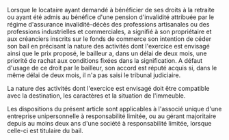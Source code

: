   
Lorsque le locataire ayant demandé à bénéficier de ses droits à la retraite ou ayant été admis au bénéfice d'une pension d'invalidité attribuée par le régime d'assurance invalidité-décès des professions artisanales ou des professions industrielles et commerciales, a signifié à son propriétaire et aux créanciers inscrits sur le fonds de commerce son intention de céder son bail en précisant la nature des activités dont l'exercice est envisagé ainsi que le prix proposé, le bailleur a, dans un délai de deux mois, une priorité de rachat aux conditions fixées dans la signification. A défaut d'usage de ce droit par le bailleur, son accord est réputé acquis si, dans le même délai de deux mois, il n'a pas saisi le tribunal judiciaire.   

  
La nature des activités dont l'exercice est envisagé doit être compatible avec la destination, les caractères et la situation de l'immeuble.   

  
Les dispositions du présent article sont applicables à l'associé unique d'une entreprise unipersonnelle à responsabilité limitée, ou au gérant majoritaire depuis au moins deux ans d'une société à responsabilité limitée, lorsque celle-ci est titulaire du bail.  

